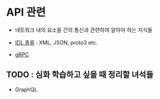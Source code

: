 # API 관련

- 네트워크 내의 요소들 간의 통신과 관련하여 알아야 하는 지식들

- [IDL 종류](idl/IDL.md) : XML, JSON, proto3 etc.
- [gRPC](gRPC/gRPC.md)

## TODO : 심화 학습하고 싶을 때 정리할 녀석들

- GraphQL
